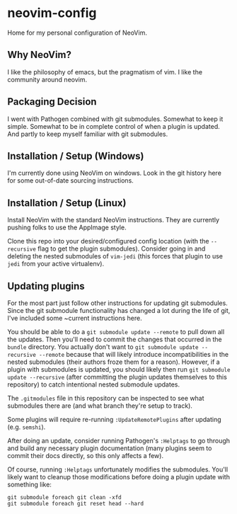 # neovim-config
Home for my personal configuration of NeoVim.

## Why NeoVim?

I like the philosophy of emacs, but the pragmatism of vim.  I like the community around neovim.

## Packaging Decision

I went with Pathogen combined with git submodules.  Somewhat to keep it simple.  Somewhat to be in complete control of when a plugin is updated.  And partly to keep myself familiar with git submodules.

## Installation / Setup (Windows)

I'm currently done using NeoVim on windows.  Look in the git history here for some out-of-date sourcing instructions.

## Installation / Setup (Linux)

Install NeoVim with the standard NeoVim instructions.  They are currently pushing folks to use the AppImage style.

Clone this repo into your desired/configured config location (with the `--recursive` flag to get the plugin submodules).  Consider going in and deleting the nested submodules of `vim-jedi` (this forces that plugin to use `jedi` from your active virtualenv).

## Updating plugins

For the most part just follow other instructions for updating git submodules.  Since the git submodule functionality has changed a lot during the life of git, I've included some ~current instructions here.

You should be able to do a `git submodule update --remote` to pull down all the updates.  Then you'll need to commit the changes that occurred in the `bundle` directory.  You actually don't want to `git submodule update --recursive --remote` because that will likely introduce incompatibilities in the nested submodules (their authors froze them for a reason).  However, if a plugin with submodules is updated, you should likely then run `git submodule update --recursive` (after committing the plugin updates themselves to this repository) to catch intentional nested submodule updates.

The `.gitmodules` file in this repository can be inspected to see what submodules there are (and what branch they're setup to track).

Some plugins will require re-running `:UpdateRemotePlugins` after updating (e.g. `semshi`).

After doing an update, consider running Pathogen's `:Helptags` to go through and build any necessary plugin documentation (many plugins seem to commit their docs directly, so this only affects a few).

Of course, running `:Helptags` unfortunately modifies the submodules.  You'll likely want to cleanup those modifications before doing a plugin update with something like:
```
git submodule foreach git clean -xfd
git submodule foreach git reset head --hard
```
